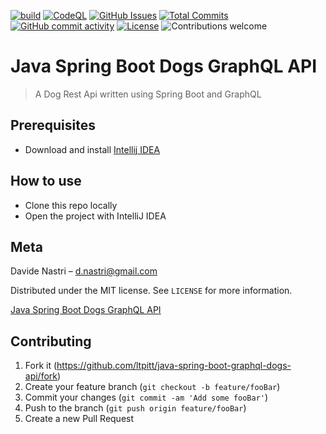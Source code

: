 [![build](https://github.com/ltpitt/java-spring-boot-dogs-graphql-api/workflows/build/badge.svg)](https://github.com/ltpitt/java-spring-boot-dogs-graphql-api/actions)
[![CodeQL](https://github.com/ltpitt/java-spring-boot-dogs-graphql-api/workflows/CodeQL/badge.svg)](https://github.com/ltpitt/java-spring-boot-dogs-graphql-api/actions?query=workflow%3ACodeQL)
[![GitHub Issues](https://img.shields.io/github/issues-raw/ltpitt/java-spring-boot-dogs-graphql-api)](https://github.com/ltpitt/java-spring-boot-dogs-graphql-api/issues)
[![Total Commits](https://img.shields.io/github/last-commit/ltpitt/java-spring-boot-dogs-graphql-api)](https://github.com/ltpitt/java-spring-boot-dogs-graphql-api/commits)
[![GitHub commit activity](https://img.shields.io/github/commit-activity/4w/ltpitt/java-spring-boot-dogs-graphql-api?foo=bar)](https://github.com/ltpitt/java-spring-boot-dogs-graphql-api/commits)
[![License](https://img.shields.io/badge/license-MIT-blue.svg)](https://github.com/ltpitt/java-spring-boot-dogs-graphql-api/blob/master/LICENSE)
![Contributions welcome](https://img.shields.io/badge/contributions-welcome-orange.svg)

# Java Spring Boot Dogs GraphQL API
> A Dog Rest Api written using Spring Boot and GraphQL

## Prerequisites

- Download and install [Intellij IDEA](https://www.jetbrains.com/idea/download)

## How to use

- Clone this repo locally
- Open the project with IntelliJ IDEA

## Meta

Davide Nastri – d.nastri@gmail.com

Distributed under the MIT license. See ``LICENSE`` for more information.

[Java Spring Boot Dogs GraphQL API](https://github.com/ltpitt/java-spring-boot-graphql-dogs-api)

## Contributing

1. Fork it (<https://github.com/ltpitt/java-spring-boot-graphql-dogs-api/fork>)
2. Create your feature branch (`git checkout -b feature/fooBar`)
3. Commit your changes (`git commit -am 'Add some fooBar'`)
4. Push to the branch (`git push origin feature/fooBar`)
5. Create a new Pull Request
